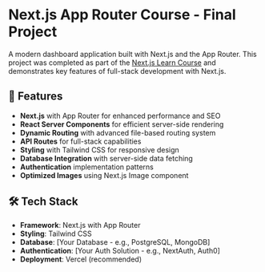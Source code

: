 # Next.js App Router Course - Final Project

A modern dashboard application built with Next.js and the App Router. This project was completed as part of the [Next.js Learn Course](https://nextjs.org/learn) and demonstrates key features of full-stack development with Next.js.

## 🚀 Features

- **Next.js** with App Router for enhanced performance and SEO
- **React Server Components** for efficient server-side rendering
- **Dynamic Routing** with advanced file-based routing system
- **API Routes** for full-stack capabilities
- **Styling** with Tailwind CSS for responsive design
- **Database Integration** with server-side data fetching
- **Authentication** implementation patterns
- **Optimized Images** using Next.js Image component

## 🛠 Tech Stack

- **Framework**: Next.js with App Router
- **Styling**: Tailwind CSS
- **Database**: [Your Database - e.g., PostgreSQL, MongoDB]
- **Authentication**: [Your Auth Solution - e.g., NextAuth, Auth0]
- **Deployment**: Vercel (recommended)
